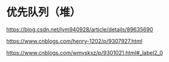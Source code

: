 # 优先队列（堆）
https://blog.csdn.net/lym940928/article/details/89635690

https://www.cnblogs.com/henry-1202/p/9307927.html

https://www.cnblogs.com/wmyskxz/p/9301021.html#_label2_0